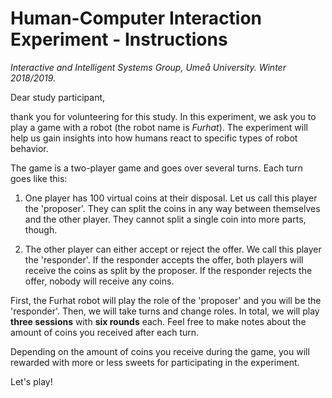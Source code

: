 # Human-Computer Interaction Experiment - Instructions
*Interactive and Intelligent Systems  Group, Umeå University. Winter 2018/2019.*

Dear study participant,

thank you for volunteering for this study.
In this experiment, we ask you to play a game with a robot (the robot name is *Furhat*).
The experiment will help us gain insights into how humans react to specific types of robot behavior.

The game is a two-player game and goes over several turns.
Each turn goes like this:

1.  One player has 100 virtual coins at their disposal.
    Let us call this player the 'proposer'.
    They can split the coins in any way between themselves and the other player.
    They cannot split a single coin into more parts, though.

2.  The other player can either accept or reject the offer. We call this player the 'responder'.
    If the responder accepts the offer, both players will receive the coins as split by the proposer.
    If the responder rejects the offer, nobody will receive any coins.

First, the Furhat robot will play the role of the 'proposer' and you will be the 'responder'.
Then, we will take turns and change roles.
In total, we will play **three sessions** with **six rounds** each.
Feel free to make notes about the amount of coins you received after each turn.

Depending on the amount of coins you receive during the game, you will rewarded with more or less sweets for participating in the experiment.

Let's play!
